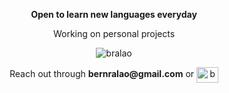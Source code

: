 <div align="center">
  
  <p><b> Open to learn new languages everyday</b></p>

 <p>Working on personal projects</p>
 
 <p><img src="https://github-readme-stats.vercel.app/api/top-langs?username=bralao&show_icons=true&locale=en&layout=compact" alt="bralao" /></p>

  
 <p> Reach out through <b>bernralao@gmail.com</b>
 or
 <a href="https://linkedin.com/in/bernardoralao" target="blank"><img align="center" src="https://raw.githubusercontent.com/rahuldkjain/github-profile-readme-generator/master/src/images/icons/Social/linked-in-alt.svg" alt="bernardoralao" height="25" width="35" /></a></p> 
</div>
 
 
